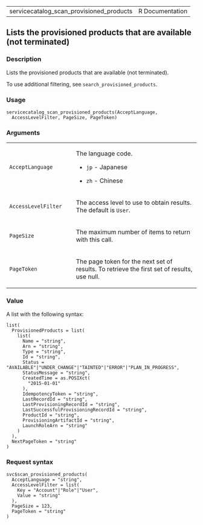 <table style="width: 100%;">
<tbody>
<tr class="odd">
<td>servicecatalog_scan_provisioned_products</td>
<td style="text-align: right;">R Documentation</td>
</tr>
</tbody>
</table>

## Lists the provisioned products that are available (not terminated)

### Description

Lists the provisioned products that are available (not terminated).

To use additional filtering, see `search_provisioned_products`.

### Usage

    servicecatalog_scan_provisioned_products(AcceptLanguage,
      AccessLevelFilter, PageSize, PageToken)

### Arguments

<table>
<colgroup>
<col style="width: 35%" />
<col style="width: 65%" />
</colgroup>
<tbody>
<tr class="odd">
<td><code
id="servicecatalog_scan_provisioned_products_:_AcceptLanguage">AcceptLanguage</code></td>
<td><p>The language code.</p>
<ul>
<li><p><code>jp</code> - Japanese</p></li>
<li><p><code>zh</code> - Chinese</p></li>
</ul></td>
</tr>
<tr class="even">
<td><code
id="servicecatalog_scan_provisioned_products_:_AccessLevelFilter">AccessLevelFilter</code></td>
<td><p>The access level to use to obtain results. The default is
<code>User</code>.</p></td>
</tr>
<tr class="odd">
<td><code
id="servicecatalog_scan_provisioned_products_:_PageSize">PageSize</code></td>
<td><p>The maximum number of items to return with this call.</p></td>
</tr>
<tr class="even">
<td><code
id="servicecatalog_scan_provisioned_products_:_PageToken">PageToken</code></td>
<td><p>The page token for the next set of results. To retrieve the first
set of results, use null.</p></td>
</tr>
</tbody>
</table>

### Value

A list with the following syntax:

    list(
      ProvisionedProducts = list(
        list(
          Name = "string",
          Arn = "string",
          Type = "string",
          Id = "string",
          Status = "AVAILABLE"|"UNDER_CHANGE"|"TAINTED"|"ERROR"|"PLAN_IN_PROGRESS",
          StatusMessage = "string",
          CreatedTime = as.POSIXct(
            "2015-01-01"
          ),
          IdempotencyToken = "string",
          LastRecordId = "string",
          LastProvisioningRecordId = "string",
          LastSuccessfulProvisioningRecordId = "string",
          ProductId = "string",
          ProvisioningArtifactId = "string",
          LaunchRoleArn = "string"
        )
      ),
      NextPageToken = "string"
    )

### Request syntax

    svc$scan_provisioned_products(
      AcceptLanguage = "string",
      AccessLevelFilter = list(
        Key = "Account"|"Role"|"User",
        Value = "string"
      ),
      PageSize = 123,
      PageToken = "string"
    )
